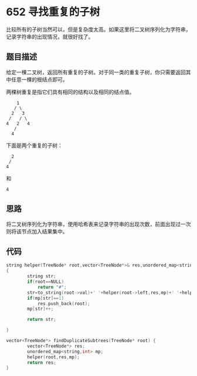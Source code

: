 # 652 寻找重复的子树

比较所有的子树当然可以，但是复杂度太高。如果这里将二叉树序列化为字符串，记录字符串的出现情况，就很好找了。

## 题目描述

给定一棵二叉树，返回所有重复的子树。对于同一类的重复子树，你只需要返回其中任意一棵的根结点即可。

两棵树重复是指它们具有相同的结构以及相同的结点值。

        1
       / \
      2   3
     /   / \
    4   2   4
       /
      4
下面是两个重复的子树：

      2
     /
    4
和

    4

## 思路

将二叉树序列化为字符串，使用哈希表来记录字符串的出现次数，前面出现过一次则将该节点加入结果集中。

## 代码

```C++
string helper(TreeNode* root,vector<TreeNode*>& res,unordered_map<string,int>& mp)
{
        string str;
        if(root==NULL)
            return "#";
        str=to_string(root->val)+' '+helper(root->left,res,mp)+' '+helper(root->right,res,mp);
        if(mp[str]==1)
            res.push_back(root);
        mp[str]++;

        return str;

}

vector<TreeNode*> findDuplicateSubtrees(TreeNode* root) {
        vector<TreeNode*> res;
        unordered_map<string,int> mp;
        helper(root,res,mp);
        return res;
}
```
